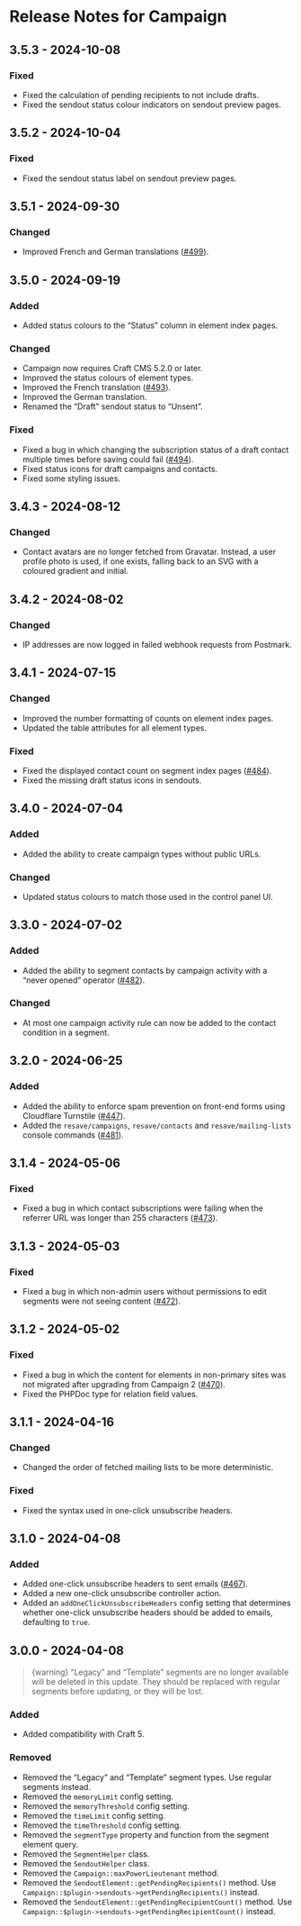 # Release Notes for Campaign

## 3.5.3 - 2024-10-08

### Fixed

- Fixed the calculation of pending recipients to not include drafts.
- Fixed the sendout status colour indicators on sendout preview pages.

## 3.5.2 - 2024-10-04

### Fixed

- Fixed the sendout status label on sendout preview pages.

## 3.5.1 - 2024-09-30

### Changed

- Improved French and German translations ([#499](https://github.com/putyourlightson/craft-campaign/issues/499)).

## 3.5.0 - 2024-09-19

### Added

- Added status colours to the “Status” column in element index pages.

### Changed

- Campaign now requires Craft CMS 5.2.0 or later.
- Improved the status colours of element types.
- Improved the French translation ([#493](https://github.com/putyourlightson/craft-campaign/issues/493)).
- Improved the German translation.
- Renamed the “Draft” sendout status to “Unsent”.

### Fixed

- Fixed a bug in which changing the subscription status of a draft contact multiple times before saving could fail ([#494](https://github.com/putyourlightson/craft-campaign/issues/494)).
- Fixed status icons for draft campaigns and contacts.
- Fixed some styling issues.

## 3.4.3 - 2024-08-12

### Changed

- Contact avatars are no longer fetched from Gravatar. Instead, a user profile photo is used, if one exists, falling back to an SVG with a coloured gradient and initial.

## 3.4.2 - 2024-08-02

### Changed

- IP addresses are now logged in failed webhook requests from Postmark.

## 3.4.1 - 2024-07-15

### Changed

- Improved the number formatting of counts on element index pages.
- Updated the table attributes for all element types.

### Fixed

- Fixed the displayed contact count on segment index pages ([#484](https://github.com/putyourlightson/craft-campaign/issues/484)).
- Fixed the missing draft status icons in sendouts.

## 3.4.0 - 2024-07-04

### Added

- Added the ability to create campaign types without public URLs.

### Changed

- Updated status colours to match those used in the control panel UI.

## 3.3.0 - 2024-07-02

### Added

- Added the ability to segment contacts by campaign activity with a “never opened” operator  ([#482](https://github.com/putyourlightson/craft-campaign/issues/482)).

### Changed

- At most one campaign activity rule can now be added to the contact condition in a segment.

## 3.2.0 - 2024-06-25

### Added

- Added the ability to enforce spam prevention on front-end forms using Cloudflare Turnstile ([#447](https://github.com/putyourlightson/craft-campaign/issues/447)).
- Added the `resave/campaigns`, `resave/contacts` and `resave/mailing-lists` console commands ([#481](https://github.com/putyourlightson/craft-campaign/issues/481)).

## 3.1.4 - 2024-05-06

### Fixed

- Fixed a bug in which contact subscriptions were failing when the referrer URL was longer than 255 characters ([#473](https://github.com/putyourlightson/craft-campaign/issues/473)).

## 3.1.3 - 2024-05-03

### Fixed

- Fixed a bug in which non-admin users without permissions to edit segments were not seeing content ([#472](https://github.com/putyourlightson/craft-campaign/issues/472)).

## 3.1.2 - 2024-05-02

### Fixed

- Fixed a bug in which the content for elements in non-primary sites was not migrated after upgrading from Campaign 2 ([#470](https://github.com/putyourlightson/craft-campaign/issues/470)).
- Fixed the PHPDoc type for relation field values.

## 3.1.1 - 2024-04-16

### Changed

- Changed the order of fetched mailing lists to be more deterministic.

### Fixed

- Fixed the syntax used in one-click unsubscribe headers.

## 3.1.0 - 2024-04-08

### Added

- Added one-click unsubscribe headers to sent emails ([#467](https://github.com/putyourlightson/craft-campaign/issues/467)).
- Added a new one-click unsubscribe controller action.
- Added an `addOneClickUnsubscribeHeaders` config setting that determines whether one-click unsubscribe headers should be added to emails, defaulting to `true`.

## 3.0.0 - 2024-04-08

> {warning} “Legacy” and “Template” segments are no longer available will be deleted in this update. They should be replaced with regular segments before updating, or they will be lost.

### Added

- Added compatibility with Craft 5.

### Removed

- Removed the “Legacy” and “Template” segment types. Use regular segments instead.
- Removed the `memoryLimit` config setting.
- Removed the `memoryThreshold` config setting.
- Removed the `timeLimit` config setting.
- Removed the `timeThreshold` config setting.
- Removed the `segmentType` property and function from the segment element query.
- Removed the `SegmentHelper` class.
- Removed the `SendoutHelper` class.
- Removed the `Campaign::maxPowerLieutenant` method.
- Removed the `SendoutElement::getPendingRecipients()` method. Use `Campaign::$plugin->sendouts->getPendingRecipients()` instead.
- Removed the `SendoutElement::getPendingRecipientCount()` method. Use `Campaign::$plugin->sendouts->getPendingRecipientCount()` instead.
